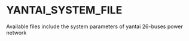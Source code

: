 # YANTAI_SYSTEM_FILE
Available files include the system parameters of yantai 26-buses power network
